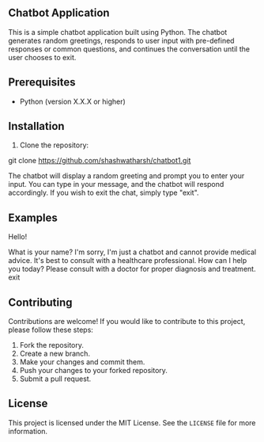 ## Chatbot Application

This is a simple chatbot application built using Python. The chatbot generates random greetings, responds to user input with pre-defined responses or common questions, and continues the conversation until the user chooses to exit.

## Prerequisites

- Python (version X.X.X or higher)

## Installation

1. Clone the repository:

git clone https://github.com/shashwatharsh/chatbot1.git




The chatbot will display a random greeting and prompt you to enter your input. You can type in your message, and the chatbot will respond accordingly. If you wish to exit the chat, simply type "exit".

## Examples

Hello!

What is your name?
I'm sorry, I'm just a chatbot and cannot provide medical advice. It's best to consult with a healthcare professional.
How can I help you today?
Please consult with a doctor for proper diagnosis and treatment.
exit



## Contributing

Contributions are welcome! If you would like to contribute to this project, please follow these steps:

1. Fork the repository.
2. Create a new branch.
3. Make your changes and commit them.
4. Push your changes to your forked repository.
5. Submit a pull request.

## License

This project is licensed under the MIT License. See the `LICENSE` file for more information.

<!-- ## Contact -->

<!-- If you have any questions or suggestions, feel free to contact me at @example.com](mailto:your-email@example.com). -->
